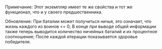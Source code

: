 Примечание:
Этот экземпляр имеет те же свойства и тот же функционал, что и у своего предшественника.

Обновление:
При баталии может получиться ничья, это означает, что жизнь каждого из воинов <= 0;
В конце при выводе общей информации также теперь выводится количество ничейных баталий и их процентное соотношение;
После каждой итерации показывается здоровье победителя.
